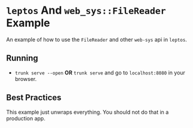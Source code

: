 # `leptos` And `web_sys::FileReader` Example

An example of how to use the `FileReader` and other `web-sys` api in `leptos`.

## Running

* `trunk serve --open` **OR** `trunk serve` and go to `localhost:8080` in your browser.

## Best Practices

This example just unwraps everything. You should not do that in a production app.
